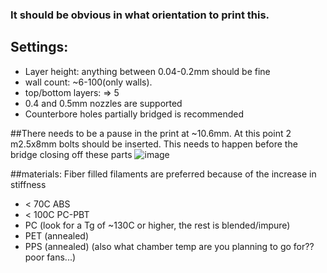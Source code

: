 ### It should be obvious in what orientation to print this.

## Settings:
* Layer height: anything between 0.04-0.2mm should be fine
* wall count: ~6-100(only walls).
* top/bottom layers: => 5
* 0.4 and 0.5mm nozzles are supported
* Counterbore holes partially bridged is recommended

##There needs to be a pause in the print at ~10.6mm. At this point 2 m2.5x8mm bolts should be inserted. This needs to happen before the bridge closing off these parts
![image](https://github.com/user-attachments/assets/a4aee60e-fd19-4788-9339-be228cefe5c7)



##materials:
Fiber filled filaments are preferred because of the increase in stiffness 
* < 70C ABS 
* < 100C PC-PBT
* PC (look for a Tg of ~130C or higher, the rest is blended/impure)
* PET (annealed)
* PPS (annealed) (also what chamber temp are you planning to go for?? poor fans...)



